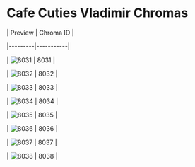 # Cafe Cuties Vladimir Chromas


| Preview | Chroma ID |

|---------|-----------|

| ![8031](https://raw.communitydragon.org/latest/plugins/rcp-be-lol-game-data/global/default/v1/champion-chroma-images/8/8031.png) | 8031 |

| ![8032](https://raw.communitydragon.org/latest/plugins/rcp-be-lol-game-data/global/default/v1/champion-chroma-images/8/8032.png) | 8032 |

| ![8033](https://raw.communitydragon.org/latest/plugins/rcp-be-lol-game-data/global/default/v1/champion-chroma-images/8/8033.png) | 8033 |

| ![8034](https://raw.communitydragon.org/latest/plugins/rcp-be-lol-game-data/global/default/v1/champion-chroma-images/8/8034.png) | 8034 |

| ![8035](https://raw.communitydragon.org/latest/plugins/rcp-be-lol-game-data/global/default/v1/champion-chroma-images/8/8035.png) | 8035 |

| ![8036](https://raw.communitydragon.org/latest/plugins/rcp-be-lol-game-data/global/default/v1/champion-chroma-images/8/8036.png) | 8036 |

| ![8037](https://raw.communitydragon.org/latest/plugins/rcp-be-lol-game-data/global/default/v1/champion-chroma-images/8/8037.png) | 8037 |

| ![8038](https://raw.communitydragon.org/latest/plugins/rcp-be-lol-game-data/global/default/v1/champion-chroma-images/8/8038.png) | 8038 |